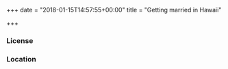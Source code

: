 +++
date = "2018-01-15T14:57:55+00:00"
title = "Getting married in Hawaii"

+++
### License

### Location